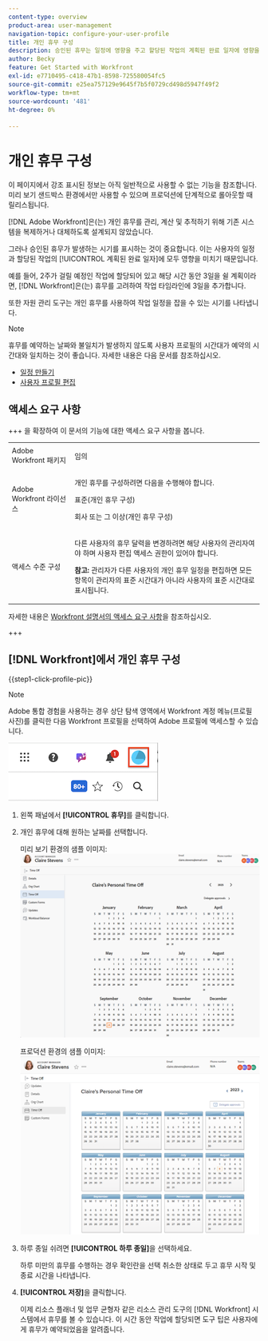 ```yaml
---
content-type: overview
product-area: user-management
navigation-topic: configure-your-user-profile
title: 개인 휴무 구성
description: 승인된 휴무는 일정에 영향을 주고 할당된 작업의 계획된 완료 일자에 영향을 주기 때문에 Adobe Workfront에 시간을 표시하는 것이 중요합니다.
author: Becky
feature: Get Started with Workfront
exl-id: e7710495-c418-47b1-8598-725580054fc5
source-git-commit: e25ea757129e9645f7b5f0729cd498d5947f49f2
workflow-type: tm+mt
source-wordcount: '481'
ht-degree: 0%

---
```


# 개인 휴무 구성

<!-- Audited: 12/2023 -->

<span class="preview">이 페이지에서 강조 표시된 정보는 아직 일반적으로 사용할 수 없는 기능을 참조합니다. 미리 보기 샌드박스 환경에서만 사용할 수 있으며 프로덕션에 단계적으로 롤아웃할 때 릴리스됩니다.</span>

[!DNL Adobe Workfront]은(는) 개인 휴무를 관리, 계산 및 추적하기 위해 기존 시스템을 복제하거나 대체하도록 설계되지 않았습니다.

그러나 승인된 휴무가 발생하는 시기를 표시하는 것이 중요합니다. 이는 사용자의 일정과 할당된 작업의 [!UICONTROL 계획된 완료 일자]에 모두 영향을 미치기 때문입니다.

예를 들어, 2주가 걸릴 예정인 작업에 할당되어 있고 해당 시간 동안 3일을 쉴 계획이라면, [!DNL Workfront]은(는) 휴무를 고려하여 작업 타임라인에 3일을 추가합니다.

또한 자원 관리 도구는 개인 휴무를 사용하여 작업 일정을 잡을 수 있는 시기를 나타냅니다.

>[!NOTE]
>
>휴무를 예약하는 날짜와 불일치가 발생하지 않도록 사용자 프로필의 시간대가 예약의 시간대와 일치하는 것이 좋습니다. 자세한 내용은 다음 문서를 참조하십시오.
>
>* [일정 만들기](../../../administration-and-setup/set-up-workfront/configure-timesheets-schedules/create-schedules.md)
>* [사용자 프로필 편집](../../../administration-and-setup/add-users/create-and-manage-users/edit-a-users-profile.md)
>

## 액세스 요구 사항

+++ 을 확장하여 이 문서의 기능에 대한 액세스 요구 사항을 봅니다.

<table style="table-layout:auto"> 
 <col> 
 </col>
 <tbody> 
  <tr> 
   <td> Adobe Workfront 패키지</td> 
   <td><p>임의</p></td> 
  </tr> 
  <tr> 
   <td>Adobe Workfront 라이선스</td> 
   <td> <p>개인 휴무를 구성하려면 다음을 수행해야 합니다.</p>
        <p>표준(개인 휴무 구성)</p>
        <p>회사 또는 그 이상(개인 휴무 구성)</p> </td>
  </tr> 
  <tr> 
   <td>액세스 수준 구성</td> 
   <td><p>다른 사용자의 휴무 달력을 변경하려면 해당 사용자의 관리자여야 하며 사용자 편집 액세스 권한이 있어야 합니다.</p>
   <p><strong>참고:</strong> 관리자가 다른 사용자의 개인 휴무 일정을 편집하면 모든 항목이 관리자의 표준 시간대가 아니라 사용자의 표준 시간대로 표시됩니다.</p></td> 
  </tr> 
 </tbody> 
</table>

자세한 내용은 [Workfront 설명서의 액세스 요구 사항](/help/quicksilver/administration-and-setup/add-users/access-levels-and-object-permissions/access-level-requirements-in-documentation.md)을 참조하십시오.

+++

## [!DNL Workfront]에서 개인 휴무 구성

{{step1-click-profile-pic}}

>[!NOTE]
>
>Adobe 통합 경험을 사용하는 경우 상단 탐색 영역에서 Workfront 계정 메뉴(프로필 사진)를 클릭한 다음 Workfront 프로필을 선택하여 Adobe 프로필에 액세스할 수 있습니다.
>
>![workfront 프로필](assets/aue-profile.png)

1. 왼쪽 패널에서 **[!UICONTROL 휴무]**&#x200B;를 클릭합니다.
1. 개인 휴무에 대해 원하는 날짜를 선택합니다.

   <span class="preview">미리 보기 환경의 샘플 이미지:</span>
   ![개인 휴무 일정](assets/personal-time-off-calendar-0925.png)

   프로덕션 환경의 샘플 이미지:
   ![개인 휴무 일정](assets/personal-time-off-calendar.png)

1. 하루 종일 쉬려면 **[!UICONTROL 하루 종일]**&#x200B;을 선택하세요.

   하루 미만의 휴무를 수행하는 경우 확인란을 선택 취소한 상태로 두고 휴무 시작 및 종료 시간을 나타냅니다.

1. **[!UICONTROL 저장]**&#x200B;을 클릭합니다.

   이제 리소스 플래너 및 업무 균형자 같은 리소스 관리 도구의 [!DNL Workfront] 시스템에서 휴무를 볼 수 있습니다. 이 시간 동안 작업에 할당되면 도구 팁은 사용자에게 휴무가 예약되었음을 알려줍니다.
